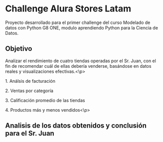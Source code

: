 <h1>Challenge Alura Stores Latam</h1>
<p>Proyecto desarrollado para el primer challenge del curso Modelado de datos con Python G8 ONE, modulo aprendiendo Python para la Ciencia de Datos.</p>
<h2>Objetivo</h2>
<p>Analizar el rendimiento de cuatro tiendas operadas por el Sr. Juan, con el fin de recomendar cuál de ellas debería venderse, basándose en datos reales y visualizaciones efectivas.<\p>
  <p>1. Análsis de facturación</p>
  <p>2. Ventas por categoría</p>
  <p>3. Calificación promedio de las tiendas</p>
  <p>4. Productos más y menos vendidos<\p>

<h2> Analisis de los datos obtenidos y conclusión para el Sr. Juan </h2>
